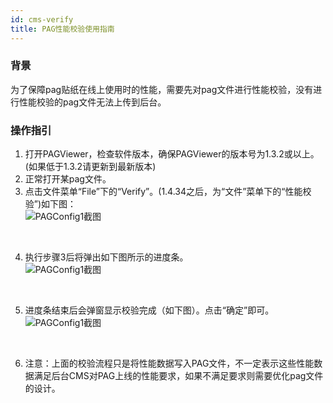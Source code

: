 ```yaml
---
id: cms-verify
title: PAG性能校验使用指南
---
```


### 背景
为了保障pag贴纸在线上使用时的性能，需要先对pag文件进行性能校验，没有进行性能校验的pag文件无法上传到后台。

### 操作指引
1. 打开PAGViewer，检查软件版本，确保PAGViewer的版本号为1.3.2或以上。(如果低于1.3.2请更新到最新版本)
2. 正常打开某pag文件。
3. 点击文件菜单“File”下的“Verify”。(1.4.34之后，为“文件”菜单下的“性能校验”)如下图：<br/>
![PAGConfig1截图](/img/docs/cms-verify-1.jpg)
<br/>

4. 执行步骤3后将弹出如下图所示的进度条。<br/>
![PAGConfig1截图](/img/docs/cms-verify-2.jpg)
<br/>

5. 进度条结束后会弹窗显示校验完成（如下图）。点击“确定”即可。<br/>
![PAGConfig1截图](/img/docs/cms-verify-3.jpg)
<br/>

6. 注意：上面的校验流程只是将性能数据写入PAG文件，不一定表示这些性能数据满足后台CMS对PAG上线的性能要求，如果不满足要求则需要优化pag文件的设计。